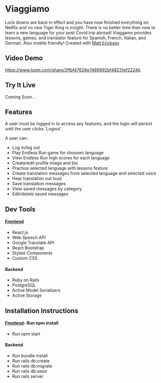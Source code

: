 # Viaggiamo

Lock downs are back in effect and you have now finished everything on Netflix and no new Tiger King is insight. There is no better time than now to learn a new language for your post Covid trip abroad! Viaggamo provides lessons, games, and translator feature for Spanish, French, Italian, and German. Also mobile friendly! Created with [Matt Ericksen](https://github.com/mattie43) 

## Video Demo

https://www.loom.com/share/2ffbf47626e7486992bf48231ef2224b

## Try It Live

Coming Soon...

## Features

A user must be logged in to access any features, and the login will persist until the user clicks 'Logout'. 

A user can:

- Log in/log out
- Play Endless Run game for choosen language
- View Endless Run high scores for each language
- Create/edit profile image and bio
- Practice selected language with lessons feature
- Create translation messages from selected language and selected voice
- Hear translation out loud
- Save translation messages
- View saved messages by category
- Edit/delete saved messages

## Dev Tools

#### [Frontend](https://github.com/slurio/Viaggiamo-Frontend)

- React.js
- Web Speech API
- Google Translate API
- React Bootstrap
- Styled-Components
- Custom CSS

#### Backend

- Ruby on Rails
- PostgreSQL
- Active Model Serializers
- Active Storage

## Installation Instructions

#### [Frontend](https://github.com/slurio/Viaggiamo-Frontend)- Run npm install
- Run npm start

#### Backend
- Run bundle install
- Run rails db:create
- Run rails db:migrate
- Run rails db:seed
- Run rails server
